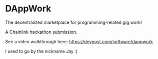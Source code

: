 # DAppWork

The decentralized marketplace for programming-related gig work!

A Chainlink hackathon submission.

See a video walkthrough here: https://devpost.com/software/dappwork

I used to go by the nickname Jay :)
